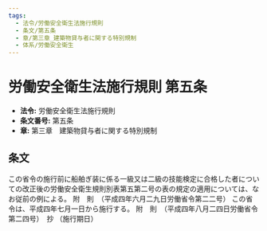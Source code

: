 ```yaml
---
tags:
  - 法令/労働安全衛生法施行規則
  - 条文/第五条
  - 章/第三章_建築物貸与者に関する特別規制
  - 体系/労働安全衛生
---
```

# 労働安全衛生法施行規則 第五条

- **法令:** 労働安全衛生法施行規則
- **条文番号:** 第五条
- **章:** 第三章　建築物貸与者に関する特別規制

## 条文
この省令の施行前に船舶ぎ装に係る一級又は二級の技能検定に合格した者についての改正後の労働安全衛生規則別表第五第二号の表の規定の適用については、なお従前の例による。
附　則　（平成四年六月二九日労働省令第二二号）
この省令は、平成四年七月一日から施行する。
附　則　（平成四年八月二四日労働省令第二四号）　抄
（施行期日）

